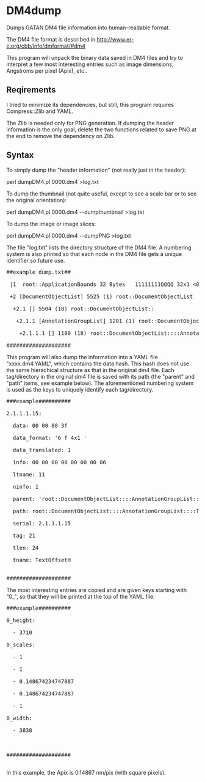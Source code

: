 # DM4dump

Dumps GATAN DM4 file information into human-readable format.

The DM4 file format is described in http://www.er-c.org/cbb/info/dmformat/#dm4 

This program will unpack the binary data saved in DM4 files and try to interpret a few most interesting entries such as image dimensions, Angstroms per pixel (Apix), etc..


## Reqirements

I tried to minimize its dependencies, but still, this program requires Compress::Zlib and YAML. 


The Zlib is needed only for PNG generation. If dumping the header information is the only goal, delete the two functions related to save PNG at the end to remove the dependency on Zlib.

## Syntax

To simply dump the "header information" (not really just in the header):

   perl dumpDM4.pl 0000.dm4 >log.txt

To dump the thumbnail (not quite useful, except to see a scale bar or to see the original orientation):

   perl dumpDM4.pl 0000.dm4 --dumpthumbnail >log.txt

To dump the image or image slices:

   perl dumpDM4.pl 0000.dm4 --dumpPNG >log.txt


The file "log.txt" lists the directory structure of the DM4 file. A numbering system is also printed so that each node in the DM4 file gets a unique identifier so future use.

<pre>
##example dump.txt##

 |1 <ApplicationBounds> root::ApplicationBounds 32 Bytes   11111111QQQQ 32x1 <0 0 1464 2236> [ 00 00 00 00 00 00 00 00 00 00 00 00 00 00 00 00 b8 05 00 00 00 00 00 00 bc 08 00 00 00 00 00 00]
 
 +2 [DocumentObjectList] 5525 (1) root::DocumentObjectList
 
  +2.1 [] 5504 (18) root::DocumentObjectList::
  
   +2.1.1 [AnnotationGroupList] 1201 (1) root::DocumentObjectList::::AnnotationGroupList
   
    +2.1.1.1 [] 1180 (18) root::DocumentObjectList::::AnnotationGroupList::
 
####################
</pre>


This program will also dump the information into a YAML file "xxxx.dm4.YAML", which contains the data hash. This hash does not use the same hierachical structure as that in the original dm4 file. Each tag/directory in the orginal dm4 file is saved with its path (the "parent" and "path" items, see example below). The aforementioned numbering system is used as the keys to uniquely identify each tag/directory.

<pre>
###example##########

2.1.1.1.15:

  data: 00 00 80 3f
  
  data_format: '6 f 4x1 '
  
  data_translated: 1
  
  info: 00 00 00 00 00 00 00 06
  
  ltname: 11
  
  ninfo: 1
  
  parent: 'root::DocumentObjectList::::AnnotationGroupList::'
  
  path: root::DocumentObjectList::::AnnotationGroupList::::TextOffsetH
  
  serial: 2.1.1.1.15
  
  tag: 21
  
  tlen: 24
  
  tname: TextOffsetH
  

####################
</pre>


The most interesting entries are copied and are given keys starting with "0_", so that they will be printed at the top of the YAML file:

<pre>
###example##########

0_height:

  - 3710
  
0_scales:

  - 1
  
  - 1
  
  - 0.148674234747887
  
  - 0.148674234747887
  
  - 1
  
0_width:

  - 3838
  


####################

</pre>

In this example, the Apix is 0.14867 nm/pix (with square pixels).
